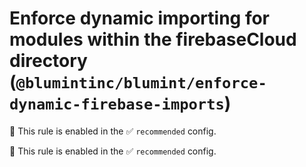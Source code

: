# Enforce dynamic importing for modules within the firebaseCloud directory (`@blumintinc/blumint/enforce-dynamic-firebase-imports`)

💼 This rule is enabled in the ✅ `recommended` config.

<!-- end auto-generated rule header -->

💼 This rule is enabled in the ✅ `recommended` config.

<!-- end auto-generated rule header -->
